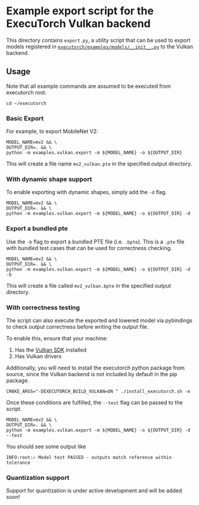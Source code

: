 # Example export script for the ExecuTorch Vulkan backend

This directory contains `export.py`, a utility script that can be used to export
models registered in [`executorch/examples/models/__init__.py`](https://github.com/pytorch/executorch/blob/main/examples/models/__init__.py)
to the Vulkan backend.

## Usage

Note that all example commands are assumed to be executed from executorch root.

```shell
cd ~/executorch
```

### Basic Export

For example, to export MobileNet V2:

```shell
MODEL_NAME=mv2 && \
OUTPUT_DIR=. && \
python -m examples.vulkan.export -m ${MODEL_NAME} -o ${OUTPUT_DIR}
```

This will create a file name `mv2_vulkan.pte` in the specified output directory.

### With dynamic shape support

To enable exporting with dynamic shapes, simply add the `-d` flag.

```shell
MODEL_NAME=mv2 && \
OUTPUT_DIR=. && \
python -m examples.vulkan.export -m ${MODEL_NAME} -o ${OUTPUT_DIR} -d
```

### Export a bundled pte

Use the `-b` flag to export a bundled PTE file (i.e. `.bpte`). This is a `.pte`
file with bundled test cases that can be used for correctness checking.

```shell
MODEL_NAME=mv2 && \
OUTPUT_DIR=. && \
python -m examples.vulkan.export -m ${MODEL_NAME} -o ${OUTPUT_DIR} -d -b
```

This will create a file called `mv2_vulkan.bpte` in the specified output directory.

### With correctness testing

The script can also execute the exported and lowered model via pybindings to
check output correctness before writing the output file.

To enable this, ensure that your machine:

1. Has the [Vulkan SDK](https://vulkan.lunarg.com/sdk/home#android) installed
2. Has Vulkan drivers

Additionally, you will need to install the executorch python package from
source, since the Vulkan backend is not included by default in the pip package.

```shell
CMAKE_ARGS="-DEXECUTORCH_BUILD_VULKAN=ON " ./install_executorch.sh -e
```

Once these conditions are fulfilled, the `--test` flag can be passed to the
script.

```shell
MODEL_NAME=mv2 && \
OUTPUT_DIR=. && \
python -m examples.vulkan.export -m ${MODEL_NAME} -o ${OUTPUT_DIR} -d --test
```

You should see some output like

```shell
INFO:root:✓ Model test PASSED - outputs match reference within tolerance
```

### Quantization support

Support for quantization is under active development and will be added soon!
